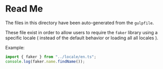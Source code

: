 # Read Me

The files in this directory have been auto-generated from the `gulpfile`.

These file exist in order to allow users to require the `faker` library using a
specific locale ( instead of the default behavior or loading all all locales ).

Example:

```js
import { faker } from "../locale/en.ts";
console.log(faker.name.findName());
```
